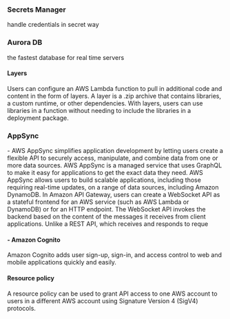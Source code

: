 ### Secrets Manager

handle credentials in secret way



###  Aurora DB 

the fastest database for real time servers



#### Layers

Users can configure an AWS Lambda function to pull in additional code and content in the form of layers. A layer is a .zip archive that contains libraries, a custom runtime, or other dependencies. With layers, users can use libraries in a function without needing to include the libraries in a deployment package.

### AppSync 

\- AWS AppSync simplifies application development by letting users create a flexible API to securely access, manipulate, and combine data from one or more data sources. AWS AppSync is a managed service that uses GraphQL to make it easy for applications to get the exact data they need. AWS AppSync allows users to build scalable applications, including those requiring real-time updates, on a range of data sources, including Amazon DynamoDB. In Amazon API Gateway, users can create a WebSocket API as a stateful frontend for an AWS service (such as AWS Lambda or DynamoDB) or for an HTTP endpoint. The WebSocket API invokes the backend based on the content of the messages it receives from client applications. Unlike a REST API, which receives and responds to reque

####  \- Amazon Cognito

Amazon Cognito adds user sign-up, sign-in, and access control to web and mobile applications quickly and easily.

#### Resource policy

A resource policy can be used to grant API access to one AWS account to users in a different AWS account using Signature Version 4 (SigV4) protocols.